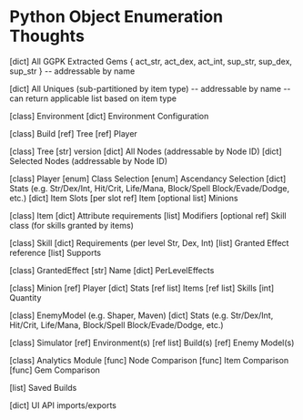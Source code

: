 # Python Object Enumeration Thoughts

[dict] All GGPK Extracted Gems { act_str, act_dex, act_int, sup_str, sup_dex, sup_str }
  -- addressable by name

[dict] All Uniques (sub-partitioned by item type)
  -- addressable by name
  -- can return applicable list based on item type

[class] Environment
    [dict] Environment Configuration

[class] Build
    [ref] Tree
    [ref] Player

[class] Tree
    [str] version
    [dict] All Nodes (addressable by Node ID)
    [dict] Selected Nodes (addressable by Node ID)

[class] Player
    [enum] Class Selection
    [enum] Ascendancy Selection
    [dict] Stats (e.g. Str/Dex/Int, Hit/Crit, Life/Mana, Block/Spell Block/Evade/Dodge, etc.)
    [dict] Item Slots
        [per slot ref] Item
    [optional list] Minions

[class] Item
    [dict] Attribute requirements
    [list] Modifiers
    [optional ref] Skill class (for skills granted by items)

[class] Skill
    [dict] Requirements (per level Str, Dex, Int)
    [list] Granted Effect reference
    [list] Supports

[class] GrantedEffect
    [str] Name
    [dict] PerLevelEffects

[class] Minion
    [ref] Player
    [dict] Stats
    [ref list] Items
    [ref list] Skills
    [int] Quantity

[class] EnemyModel (e.g. Shaper, Maven)
    [dict] Stats (e.g. Str/Dex/Int, Hit/Crit, Life/Mana, Block/Spell Block/Evade/Dodge, etc.)

[class] Simulator
    [ref] Environment(s)
    [ref list] Build(s)
    [ref] Enemy Model(s)

[class] Analytics Module
    [func] Node Comparison
    [func] Item Comparison
    [func] Gem Comparison

[list] Saved Builds

[dict] UI API imports/exports
